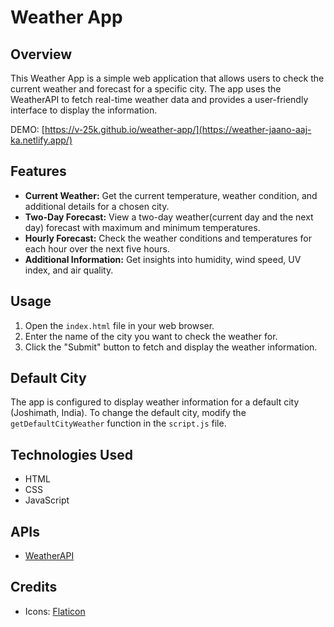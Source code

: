 # Weather App

## Overview

This Weather App is a simple web application that allows users to check the current weather and forecast for a specific city. The app uses the WeatherAPI to fetch real-time weather data and provides a user-friendly interface to display the information.

DEMO: [https://v-25k.github.io/weather-app/](https://weather-jaano-aaj-ka.netlify.app/)

## Features

- **Current Weather:** Get the current temperature, weather condition, and additional details for a chosen city.
- **Two-Day Forecast:** View a two-day weather(current day and the next day) forecast with maximum and minimum temperatures.
- **Hourly Forecast:** Check the weather conditions and temperatures for each hour over the next five hours.
- **Additional Information:** Get insights into humidity, wind speed, UV index, and air quality.

## Usage

1. Open the `index.html` file in your web browser.
2. Enter the name of the city you want to check the weather for.
3. Click the "Submit" button to fetch and display the weather information.

## Default City

The app is configured to display weather information for a default city (Joshimath, India). To change the default city, modify the `getDefaultCityWeather` function in the `script.js` file.

## Technologies Used

- HTML
- CSS
- JavaScript

## APIs

- [WeatherAPI](https://www.weatherapi.com/)

## Credits

- Icons: [Flaticon](https://www.flaticon.com/)
